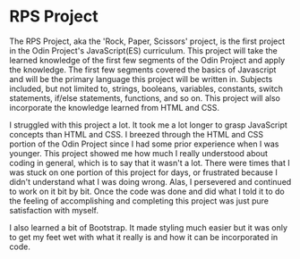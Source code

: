 # RPS Project

The RPS Project, aka the 'Rock, Paper, Scissors' project, is the first project in the Odin Project's JavaScript(ES) curriculum.
This project will take the learned knowledge of the first few segments of the Odin Project and apply the knowledge.
The first few segments covered the basics of Javascript and will be the primary language this project will be written in.
Subjects included, but not limited to, strings, booleans, variables, constants, switch statements, if/else statements, functions, and so on.
This project will also incorporate the knowledge learned from HTML and CSS.

I struggled with this project a lot. It took me a lot longer to grasp JavaScript concepts than HTML and CSS. I breezed through the HTML and CSS portion of the Odin Project since I had some prior experience when I was younger. This project showed me how much I really understood about coding in general, which is to say that it wasn't a lot. There were times that I was stuck on one portion of this project for days, or frustrated because I didn't understand what I was doing wrong. Alas, I persevered and continued to work on it bit by bit. Once the code was done and did what I told it to do the feeling of accomplishing and completing this project was just pure satisfaction with myself.

I also learned a bit of Bootstrap. It made styling much easier but it was only to get my feet wet with what it really is and how it can be incorporated in code.
